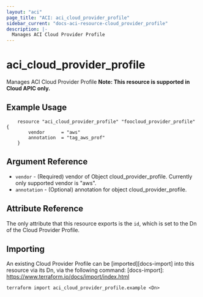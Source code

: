 ```yaml
---
layout: "aci"
page_title: "ACI: aci_cloud_provider_profile"
sidebar_current: "docs-aci-resource-cloud_provider_profile"
description: |-
  Manages ACI Cloud Provider Profile
---
```


# aci_cloud_provider_profile #
Manages ACI Cloud Provider Profile
<b>Note: This resource is supported in Cloud APIC only.</b>
## Example Usage ##

```hcl
	resource "aci_cloud_provider_profile" "foocloud_provider_profile" {
		vendor      = "aws"
		annotation  = "tag_aws_prof"
	}
```
## Argument Reference ##
* `vendor` - (Required) vendor of Object cloud_provider_profile. Currently only supported vendor is "aws".
* `annotation` - (Optional) annotation for object cloud_provider_profile.



## Attribute Reference

The only attribute that this resource exports is the `id`, which is set to the
Dn of the Cloud Provider Profile.

## Importing ##

An existing Cloud Provider Profile can be [imported][docs-import] into this resource via its Dn, via the following command:
[docs-import]: https://www.terraform.io/docs/import/index.html


```
terraform import aci_cloud_provider_profile.example <Dn>
```